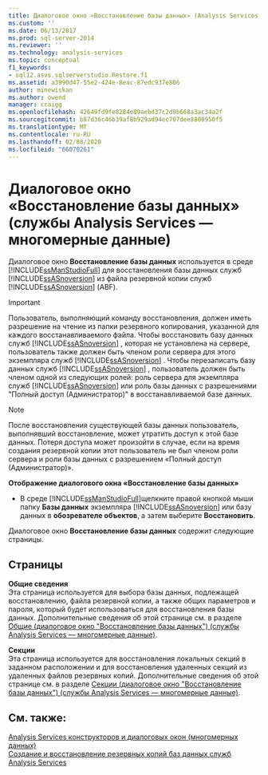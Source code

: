 ```yaml
---
title: Диалоговое окно «Восстановление базы данных» (Analysis Services-многомерные данные) | Документация Майкрософт
ms.custom: ''
ms.date: 06/13/2017
ms.prod: sql-server-2014
ms.reviewer: ''
ms.technology: analysis-services
ms.topic: conceptual
f1_keywords:
- sql12.asvs.sqlserverstudio.Restore.f1
ms.assetid: a3990d47-55e2-424e-8eac-87edc937e806
author: minewiskan
ms.author: owend
manager: craigg
ms.openlocfilehash: 42649fd9fe8284e89aebd37c2d9b668a3ac34a2f
ms.sourcegitcommit: b87d36c46b39af8b929ad94ec707dee8800950f5
ms.translationtype: MT
ms.contentlocale: ru-RU
ms.lasthandoff: 02/08/2020
ms.locfileid: "66070261"
---
```

# <a name="restore-database-dialog-box-analysis-services---multidimensional-data"></a>Диалоговое окно «Восстановление базы данных» (службы Analysis Services — многомерные данные)
  Диалоговое окно **Восстановление базы данных** используется в среде [!INCLUDE[ssManStudioFull](../includes/ssmanstudiofull-md.md)] для восстановления базы данных служб [!INCLUDE[ssASnoversion](../includes/ssasnoversion-md.md)] из файла резервной копии служб [!INCLUDE[ssASnoversion](../includes/ssasnoversion-md.md)] (ABF).  
  
> [!IMPORTANT]  
>  Пользователь, выполняющий команду восстановления, должен иметь разрешение на чтение из папки резервного копирования, указанной для каждого восстанавливаемого файла. Чтобы восстановить базу данных служб [!INCLUDE[ssASnoversion](../includes/ssasnoversion-md.md)] , которая не установлена на сервере, пользователь также должен быть членом роли сервера для этого экземпляра служб [!INCLUDE[ssASnoversion](../includes/ssasnoversion-md.md)] . Чтобы перезаписать базу данных служб [!INCLUDE[ssASnoversion](../includes/ssasnoversion-md.md)] , пользователь должен быть членом одной из следующих ролей: роль сервера для экземпляра служб [!INCLUDE[ssASnoversion](../includes/ssasnoversion-md.md)] или роль базы данных с разрешениями "Полный доступ (Администратор)" в восстанавливаемой базе данных.  
  
> [!NOTE]  
>  После восстановления существующей базы данных пользователь, выполнявший восстановление, может утратить доступ к этой базе данных. Потеря доступа может произойти в случае, если на время создания резервной копии этот пользователь не был членом роли сервера и роли базы данных с разрешением «Полный доступ (Администратор)».  
  
 **Отображение диалогового окна «Восстановление базы данных»**  
  
-   В среде [!INCLUDE[ssManStudioFull](../includes/ssmanstudiofull-md.md)]щелкните правой кнопкой мыши папку **Базы данных** экземпляра [!INCLUDE[ssASnoversion](../includes/ssasnoversion-md.md)] или базу данных в **обозревателе объектов**, а затем выберите **Восстановить**.  
  
 Диалоговое окно **Восстановление базы данных** содержит следующие страницы.  
  
## <a name="pages"></a>Страницы  
 **Общие сведения**  
 Эта страница используется для выбора базы данных, подлежащей восстановлению, файла резервной копии, а также общих параметров и пароля, который будет использоваться для восстановления базы данных. Дополнительные сведения об этой странице см. в разделе [Общие (диалоговое окно "Восстановление базы данных") (службы Analysis Services — многомерные данные)](general-restore-database-dialog-box-analysis-services-multidimensional-data.md).  
  
 **Секции**  
 Эта страница используется для восстановления локальных секций в заданном расположении и для восстановления удаленных секций из удаленных файлов резервных копий. Дополнительные сведения об этой странице см. в разделе [Секции (диалоговое окно "Восстановление базы данных") (службы Analysis Services — многомерные данные)](partitions-restore-database-dialog-box-analysis-services-multidimensional-data.md).  
  
## <a name="see-also"></a>См. также:  
 [Analysis Services конструкторов и диалоговых окон &#40;многомерных данных&#41;](analysis-services-designers-and-dialog-boxes-multidimensional-data.md)   
 [Создание и восстановление резервных копий баз данных служб Analysis Services](multidimensional-models/backup-and-restore-of-analysis-services-databases.md)  
  
  
